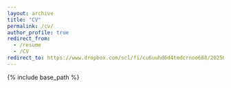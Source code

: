 ```yaml
---
layout: archive
title: "CV"
permalink: /cv/
author_profile: true
redirect_from:
  - /resume
  - /CV
redirect_to: https://www.dropbox.com/scl/fi/cu6uuhd6d4tmdcrnoo688/20250424-paul-sheridan-cv-references-upon-request.pdf?rlkey=abhyla80yev9zlxa9xq6qbqri&st=glp7af92&dl=0
---
```


{% include base_path %}
